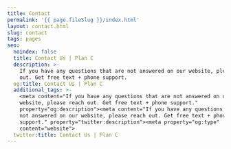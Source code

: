 ```yaml
---
title: Contact
permalink: '{{ page.fileSlug }}/index.html'
layout: contact.html
slug: contact
tags: pages
seo:
  noindex: false
  title: Contact Us | Plan C
  description: >-
    If you have any questions that are not answered on our website, please reach
    out. Get free text + phone support.
  og:title: Contact Us | Plan C
  additional_tags: >-
    <meta content="If you have any questions that are not answered on our
    website, please reach out. Get free text + phone support."
    property="og:description"><meta content="If you have any questions that are
    not answered on our website, please reach out. Get free text + phone
    support." property="twitter:description"><meta property="og:type"
    content="website">
  twitter:title: Contact Us | Plan C
---
```



